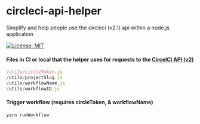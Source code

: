 # circleci-api-helper
Simplify and help people use the circleci (v2.1) api within a node.js application

[![License: MIT](https://img.shields.io/badge/License-MIT-yellow.svg)](https://opensource.org/licenses/MIT)

#### Files in CI or local that the helper uses for requests to the [CircelCI API (v2)](https://circleci.com/docs/api/v2/)
```/utils/branch.js
/utils/circleToken.js
/utils/projectSlug.js
/utils/workflowName.js
/utils/workflowID.js
```
#### Trigger workflow (requires circleToken, & workflowName)
`yarn runWorkflow`
